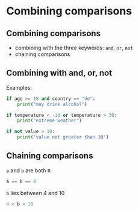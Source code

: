 # Combining comparisons

## Combining comparisons

- combining with the three keywords: `and`, `or`, `not`
- chaining comparisons

## Combining with and, or, not

Examples:

```py
if age >= 18 and country == "de":
    print("may drink alcohol")

if temperature < -10 or temperature > 30:
    print("extreme weather")

if not value > 10:
    print("value not greater than 10")
```

## Chaining comparisons

`a` and `b` are both `0`

```py
a == b == 0
```

`b` lies between 4 and 10

```py
4 < b < 10
```
